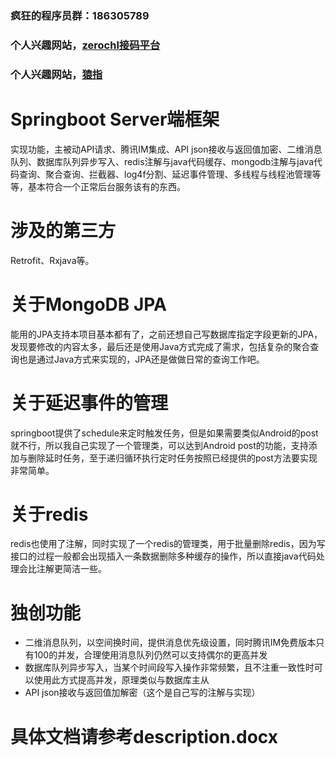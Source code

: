 ### 疯狂的程序员群：186305789
### 个人兴趣网站，[zerochl接码平台](https://xinghai.party)
### 个人兴趣网站，[猿指](https://blog.xinghai.party)
# Springboot Server端框架
实现功能，主被动API请求、腾讯IM集成、API json接收与返回值加密、二维消息队列、数据库队列异步写入、redis注解与java代码缓存、mongodb注解与java代码查询、聚合查询、拦截器、log4f分割、延迟事件管理、多线程与线程池管理等等，基本符合一个正常后台服务该有的东西。
# 涉及的第三方
Retrofit、Rxjava等。
# 关于MongoDB JPA
能用的JPA支持本项目基本都有了，之前还想自己写数据库指定字段更新的JPA，发现要修改的内容太多，最后还是使用Java方式完成了需求，包括复杂的聚合查询也是通过Java方式来实现的，JPA还是做做日常的查询工作吧。
# 关于延迟事件的管理
springboot提供了schedule来定时触发任务，但是如果需要类似Android的post就不行，所以我自己实现了一个管理类，可以达到Android post的功能，支持添加与删除延时任务，至于递归循环执行定时任务按照已经提供的post方法要实现非常简单。
# 关于redis
redis也使用了注解，同时实现了一个redis的管理类，用于批量删除redis，因为写接口的过程一般都会出现插入一条数据删除多种缓存的操作，所以直接java代码处理会比注解更简洁一些。
# 独创功能
* 二维消息队列，以空间换时间，提供消息优先级设置，同时腾讯IM免费版本只有100的并发，合理使用消息队列仍然可以支持偶尔的更高并发
* 数据库队列异步写入，当某个时间段写入操作非常频繁，且不注重一致性时可以使用此方式提高并发，原理类似与数据库主从
* API json接收与返回值加解密（这个是自己写的注解与实现）
# 具体文档请参考description.docx
